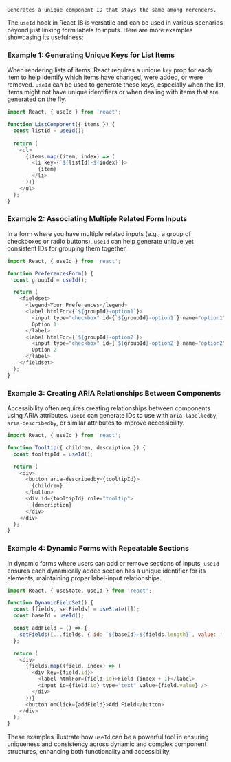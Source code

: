 ```ad-tldr
Generates a unique component ID that stays the same among rerenders.
```

The `useId` hook in React 18 is versatile and can be used in various scenarios beyond just linking form labels to inputs. Here are more examples showcasing its usefulness:

### Example 1: Generating Unique Keys for List Items

When rendering lists of items, React requires a unique `key` prop for each item to help identify which items have changed, were added, or were removed. `useId` can be used to generate these keys, especially when the list items might not have unique identifiers or when dealing with items that are generated on the fly.

```javascript
import React, { useId } from 'react';

function ListComponent({ items }) {
  const listId = useId();
  
  return (
    <ul>
      {items.map((item, index) => (
        <li key={`${listId}-${index}`}>
          {item}
        </li>
      ))}
    </ul>
  );
}
```

### Example 2: Associating Multiple Related Form Inputs

In a form where you have multiple related inputs (e.g., a group of checkboxes or radio buttons), `useId` can help generate unique yet consistent IDs for grouping them together.

```javascript
import React, { useId } from 'react';

function PreferencesForm() {
  const groupId = useId();

  return (
    <fieldset>
      <legend>Your Preferences</legend>
      <label htmlFor={`${groupId}-option1`}>
        <input type="checkbox" id={`${groupId}-option1`} name="option1" />
        Option 1
      </label>
      <label htmlFor={`${groupId}-option2`}>
        <input type="checkbox" id={`${groupId}-option2`} name="option2" />
        Option 2
      </label>
    </fieldset>
  );
}
```

### Example 3: Creating ARIA Relationships Between Components

Accessibility often requires creating relationships between components using ARIA attributes. `useId` can generate IDs to use with `aria-labelledby`, `aria-describedby`, or similar attributes to improve accessibility.

```javascript
import React, { useId } from 'react';

function Tooltip({ children, description }) {
  const tooltipId = useId();

  return (
    <div>
      <button aria-describedby={tooltipId}>
        {children}
      </button>
      <div id={tooltipId} role="tooltip">
        {description}
      </div>
    </div>
  );
}
```

### Example 4: Dynamic Forms with Repeatable Sections

In dynamic forms where users can add or remove sections of inputs, `useId` ensures each dynamically added section has a unique identifier for its elements, maintaining proper label-input relationships.

```javascript
import React, { useState, useId } from 'react';

function DynamicFieldSet() {
  const [fields, setFields] = useState([]);
  const baseId = useId();

  const addField = () => {
    setFields([...fields, { id: `${baseId}-${fields.length}`, value: '' }]);
  };

  return (
    <div>
      {fields.map((field, index) => (
        <div key={field.id}>
          <label htmlFor={field.id}>Field {index + 1}</label>
          <input id={field.id} type="text" value={field.value} />
        </div>
      ))}
      <button onClick={addField}>Add Field</button>
    </div>
  );
}
```

These examples illustrate how `useId` can be a powerful tool in ensuring uniqueness and consistency across dynamic and complex component structures, enhancing both functionality and accessibility.